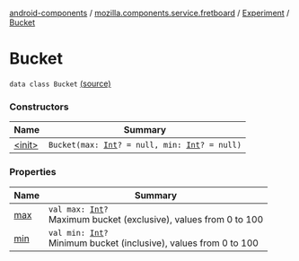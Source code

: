 [android-components](../../../index.md) / [mozilla.components.service.fretboard](../../index.md) / [Experiment](../index.md) / [Bucket](./index.md)

# Bucket

`data class Bucket` [(source)](https://github.com/mozilla-mobile/android-components/blob/master/components/service/fretboard/src/main/java/mozilla/components/service/fretboard/Experiment.kt#L82)

### Constructors

| Name | Summary |
|---|---|
| [&lt;init&gt;](-init-.md) | `Bucket(max: `[`Int`](https://kotlinlang.org/api/latest/jvm/stdlib/kotlin/-int/index.html)`? = null, min: `[`Int`](https://kotlinlang.org/api/latest/jvm/stdlib/kotlin/-int/index.html)`? = null)` |

### Properties

| Name | Summary |
|---|---|
| [max](max.md) | `val max: `[`Int`](https://kotlinlang.org/api/latest/jvm/stdlib/kotlin/-int/index.html)`?`<br>Maximum bucket (exclusive), values from 0 to 100 |
| [min](min.md) | `val min: `[`Int`](https://kotlinlang.org/api/latest/jvm/stdlib/kotlin/-int/index.html)`?`<br>Minimum bucket (inclusive), values from 0 to 100 |
